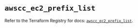 # `awscc_ec2_prefix_list`

Refer to the Terraform Registry for docs: [`awscc_ec2_prefix_list`](https://registry.terraform.io/providers/hashicorp/awscc/0.70.0/docs/resources/ec2_prefix_list).
